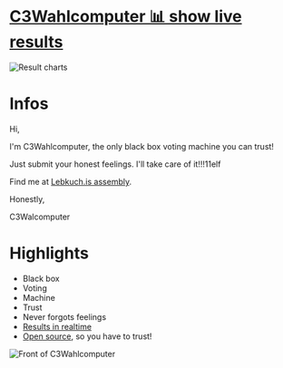 # [C3Wahlcomputer 📊 show live results](https://result.c3wahl.computer/)

![Result charts](https://result.c3wahl.computer/render/d-solo/llfZk41Wk/start?orgId=1&refresh=5s&from=1577367090634&to=1577453490634&panelId=3&width=1000&height=500&tz=Europe%2FBerlin)

# Infos

Hi,

I'm C3Wahlcomputer, the only black box voting machine you can trust!

Just submit your honest feelings. I'll take care of it!!!11elf

Find me at [Lebkuch.is assembly](https://36c3.c3nav.de/l/lebkuchis/).

Honestly,

C3Walcomputer

# Highlights
* Black box
* Voting
* Machine
* Trust
* Never forgots feelings
* [Results in realtime](https://result.c3wahl.computer/)
* [Open source](https://github.com/poschi3/c3wahlcomputer), so you have to trust!

![Front of C3Wahlcomputer](/img/front.jpg)
